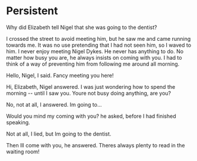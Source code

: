 # Persistent

Why did Elizabeth tell Nigel that she was going to the dentist?

I crossed the street to avoid meeting him, but he saw me and came running towards me. It was no use pretending that I had not seen him, so I waved to him. I never enjoy meeting Nigel Dykes. He never has anything to do. No matter how busy you are, he always insists on coming with you. I had to think of a way of preventing him from following me around all morning.

Hello, Nigel, I said. Fancy meeting you here!

Hi, Elizabeth, Nigel answered. I was just wondering how to spend the morning -- until I saw you. Youre not busy doing anything, are you?

No, not at all, I answered. Im going to...

Would you mind my coming with you? he asked, before I had finished speaking.

Not at all, I lied, but Im going to the dentist.

Then Ill come with you, he answered. Theres always plenty to read in the waiting room!
